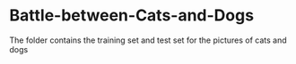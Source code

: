 # Battle-between-Cats-and-Dogs
The folder contains the training set and test set for the pictures of cats and dogs
